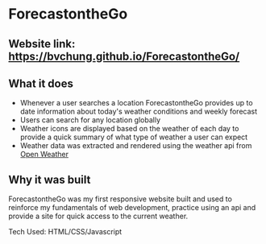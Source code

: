 # ForecastontheGo

Website link: https://bvchung.github.io/ForecastontheGo/
---
What it does
---

* Whenever a user searches a location ForecastontheGo provides up to date information about today's weather conditions and weekly forecast
* Users can search for any location globally
* Weather icons are displayed based on the weather of each day to provide a quick summary of what type of weather a user can expect
* Weather data was extracted and rendered using the weather api from [Open Weather](https://openweathermap.org/api)


Why it was built
---

ForecastontheGo was my first responsive website built and used to reinforce my fundamentals of web development, practice using an api and provide a site for quick access to the current weather.

Tech Used: HTML/CSS/Javascript


